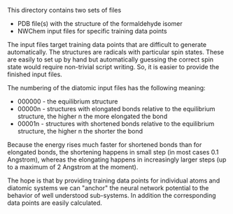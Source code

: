 This directory contains two sets of files

- PDB file(s) with the structure of the formaldehyde isomer
- NWChem input files for specific training data points

The input files target training data points that are difficult
to generate automatically. The structures are radicals with particular
spin states. These are easily to set up by hand but automatically
guessing the correct spin state would require non-trivial script
writing. So, it is easier to provide the finished input files.

The numbering of the diatomic input files has the following meaning:

- 000000 - the equilibrium structure
- 00000n - structures with elongated bonds relative to the equilibrium structure,
           the higher n the more elongated the bond
- 00001n - structures with shortened bonds relative to the equilibrium structure,
           the higher n the shorter the bond

Because the energy rises much faster for shortened bonds than for elongated bonds,
the shortening happens in small step (in most cases 0.1 Angstrom), whereas the
elongating happens in increasingly larger steps (up to a maximum of 2 Angstrom
at the moment).

The hope is that by providing training data points for individual atoms and 
diatomic systems we can "anchor" the neural network potential to the behavior 
of well understood sub-systems. In addition the corresponding data points
are easily calculated.
